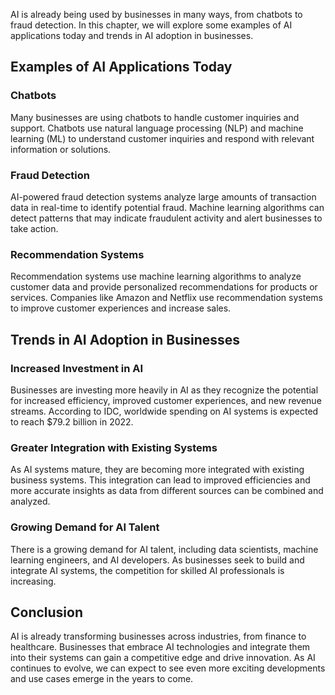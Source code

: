 
AI is already being used by businesses in many ways, from chatbots to fraud detection. In this chapter, we will explore some examples of AI applications today and trends in AI adoption in businesses.

Examples of AI Applications Today
---------------------------------

### Chatbots

Many businesses are using chatbots to handle customer inquiries and support. Chatbots use natural language processing (NLP) and machine learning (ML) to understand customer inquiries and respond with relevant information or solutions.

### Fraud Detection

AI-powered fraud detection systems analyze large amounts of transaction data in real-time to identify potential fraud. Machine learning algorithms can detect patterns that may indicate fraudulent activity and alert businesses to take action.

### Recommendation Systems

Recommendation systems use machine learning algorithms to analyze customer data and provide personalized recommendations for products or services. Companies like Amazon and Netflix use recommendation systems to improve customer experiences and increase sales.

Trends in AI Adoption in Businesses
-----------------------------------

### Increased Investment in AI

Businesses are investing more heavily in AI as they recognize the potential for increased efficiency, improved customer experiences, and new revenue streams. According to IDC, worldwide spending on AI systems is expected to reach $79.2 billion in 2022.

### Greater Integration with Existing Systems

As AI systems mature, they are becoming more integrated with existing business systems. This integration can lead to improved efficiencies and more accurate insights as data from different sources can be combined and analyzed.

### Growing Demand for AI Talent

There is a growing demand for AI talent, including data scientists, machine learning engineers, and AI developers. As businesses seek to build and integrate AI systems, the competition for skilled AI professionals is increasing.

Conclusion
----------

AI is already transforming businesses across industries, from finance to healthcare. Businesses that embrace AI technologies and integrate them into their systems can gain a competitive edge and drive innovation. As AI continues to evolve, we can expect to see even more exciting developments and use cases emerge in the years to come.
